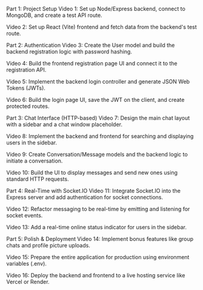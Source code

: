 Part 1: Project Setup
Video 1: Set up Node/Express backend, connect to MongoDB, and create a test API route.

Video 2: Set up React (Vite) frontend and fetch data from the backend's test route.

Part 2: Authentication
Video 3: Create the User model and build the backend registration logic with password hashing.

Video 4: Build the frontend registration page UI and connect it to the registration API.

Video 5: Implement the backend login controller and generate JSON Web Tokens (JWTs).

Video 6: Build the login page UI, save the JWT on the client, and create protected routes.

Part 3: Chat Interface (HTTP-based)
Video 7: Design the main chat layout with a sidebar and a chat window placeholder.

Video 8: Implement the backend and frontend for searching and displaying users in the sidebar.

Video 9: Create Conversation/Message models and the backend logic to initiate a conversation.

Video 10: Build the UI to display messages and send new ones using standard HTTP requests.

Part 4: Real-Time with Socket.IO
Video 11: Integrate Socket.IO into the Express server and add authentication for socket connections.

Video 12: Refactor messaging to be real-time by emitting and listening for socket events.

Video 13: Add a real-time online status indicator for users in the sidebar.

Part 5: Polish & Deployment
Video 14: Implement bonus features like group chats and profile picture uploads.

Video 15: Prepare the entire application for production using environment variables (.env).

Video 16: Deploy the backend and frontend to a live hosting service like Vercel or Render.
